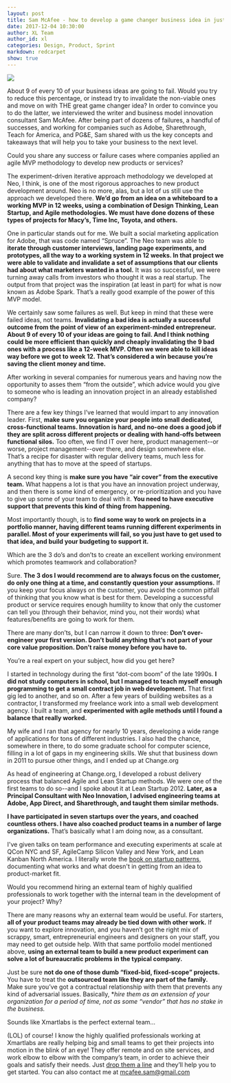 ```yaml
---
layout: post
title: Sam McAfee - how to develop a game changer business idea in just 12 weeks?
date: 2017-12-04 10:30:00
author: XL Team
author_id: xl
categories: Design, Product, Sprint
markdown: redcarpet
show: true
---
```


<img src="/images/sam-mc-afee/Sam-Mc-Afee.jpg"/>

About 9 of every 10 of your business ideas are going to fail. Would you try to reduce this percentage, or instead try to invalidate the non-viable ones and move on with THE great game changer idea? In order to convince you to do the latter, we interviewed the writer and business model innovation consultant Sam McAfee. After being part of dozens of failures, a handful of successes, and working for companies such as Adobe, Sharethrough, Teach for America, and PG&E, Sam shared with us the key concepts and takeaways that will help you to take your business to the next level.

<span class="color-title">Could you share any success or failure cases where companies applied an agile MVP  methodology to develop new products or services?</span>

The experiment-driven iterative approach methodology we developed at Neo, I think, is one of the most rigorous approaches to new product development around. Neo is no more, alas, but a lot of us still use the approach we developed there. **We’d go from an idea on a whiteboard to a working MVP in 12 weeks, using a combination of Design Thinking, Lean Startup, and Agile methodologies. We must have done dozens of these types of projects for Macy’s, Time Inc, Toyota, and others.**

One in particular stands out for me. We built a social marketing application for Adobe, that was code named “Spruce”. The Neo team was able to **iterate through customer interviews, landing page experiments, and prototypes, all the way to a working system in 12 weeks. In that project we were able to validate and invalidate a set of assumptions that our clients had about what marketers wanted in a tool.** It was so successful, we were turning away calls from investors who thought it was a real startup. The output from that project was the inspiration (at least in part) for what is now known as Adobe Spark. That’s a really good example of the power of this MVP model.

We certainly saw some failures as well. But keep in mind that these were failed ideas, not teams. **Invalidating a bad idea is actually a successful outcome from the point of view of an experiment-minded entrepreneur. About 9 of every 10 of your ideas are going to fail. And I think nothing could be more efficient than quickly and cheaply invalidating the 9 bad ones with a process like a 12-week MVP. Often we were able to kill ideas way before we got to week 12. That’s considered a win because you’re saving the client money and time.**

<span class="color-title">After working in several companies for numerous years and having now the opportunity to asses them “from the outside”, which advice would you give to someone who is leading an innovation project in an already established company?</span>

There are a few key things I’ve learned that would impart to any innovation leader. First, **make sure you organize your people into small dedicated, cross-functional teams. Innovation is hard, and no-one does a good job if they are split across different projects or dealing with hand-offs between functional silos.** Too often, we find IT over here, product management--or worse, project management--over there, and design somewhere else. That’s a recipe for disaster with regular delivery teams, much less for anything that has to move at the speed of startups.

A second key thing is **make sure you have “air cover” from the executive team.** What happens a lot is that you have an innovation project underway, and then there is some kind of emergency, or re-prioritization and you have to give up some of your team to deal with it. **You need to have executive support that prevents this kind of thing from happening.**

Most importantly though, is to **find some way to work on projects in a portfolio manner, having different teams running different experiments in parallel. Most of your experiments will fail, so you just have to get used to that idea, and build your budgeting to support it.**

<span class="color-title">Which are the 3 do’s and don’ts to create an excellent working environment which promotes teamwork and collaboration?</span>

Sure. **The 3 dos I would recommend are to always focus on the customer, do only one thing at a time, and constantly question your assumptions.** If you keep your focus always on the customer, you avoid the common pitfall of thinking that you know what is best for them. Developing a successful product or service requires enough humility to know that only the customer can tell you (through their behavior, mind you, not their words) what features/benefits are going to work for them.

There are many don’ts, but I can narrow it down to three: **Don’t over-engineer your first version. Don’t build anything that’s not part of your core value proposition. Don’t raise money before you have to.**

<span class="color-title">You’re a real expert on your subject, how did you get here?</span>

I started in technology during the first “dot-com boom” of the late 1990s. **I did not study computers in school, but I managed to teach myself enough programming to get a small contract job in web development.** That first gig led to another, and so on. After a few years of building websites as a contractor, I transformed my freelance work into a small web development agency. I built a team, and **experimented with agile methods until I found a balance that really worked.**

My wife and I ran that agency for nearly 10 years, developing a wide range of applications for tons of different industries. I also had the chance, somewhere in there, to do some graduate school for computer science, filling in a lot of gaps in my engineering skills. We shut that business down in 2011 to pursue other things, and I ended up at Change.org

As head of engineering at Change.org, I developed a robust delivery process that balanced Agile and Lean Startup methods. We were one of the first teams to do so--and I spoke about it at Lean Startup 2012. **Later, as a Principal Consultant with Neo Innovation, I advised engineering teams at Adobe, App Direct, and Sharethrough, and taught them similar methods.**

**I have participated in seven startups over the years, and coached countless others. I have also coached product teams in a number of large organizations.** That’s basically what I am doing now, as a consultant.

I've given talks on team performance and executing experiments at scale at QCon NYC and SF, AgileCamp Silicon Valley and New York, and Lean Kanban North America. I literally wrote the [book on startup patterns](http://StartupPatterns.com), documenting what works and what doesn't in getting from an idea to product-market fit.

<span class="color-title">Would you recommend hiring an external team of highly qualified professionals to work together with the internal team in the development of your project? Why?</span>

There are many reasons why an external team would be useful. For starters, **all of your product teams may already be tied down with other work.** If you want to explore innovation, and you haven’t got the right mix of scrappy, smart, entrepreneurial engineers and designers on your staff, you may need to get outside help. With that same portfolio model mentioned above, **using an external team to build a new product experiment can solve a lot of bureaucratic problems in the typical company.**

Just be sure **not do one of those dumb “fixed-bid, fixed-scope” projects.** You have to treat the **outsourced team like they are part of the family.** Make sure you’ve got a contractual relationship with them that prevents any kind of adversarial issues. Basically, **hire them as an extension of your organization for a period of time, not as some “vendor” that has no stake in the business.*

<span class="color-title">Sounds like Xmartlabs is the perfect external team…</span>

(LOL) of course! I know the highly qualified professionals working at Xmartlabs are really helping big and small teams to get their projects into motion in the blink of an eye! They offer remote and on site services, and work elbow to elbow with the company’s team, in order to achieve their goals and satisfy their needs. Just [drop them a line](https://xmartlabs.com/contact) and they’ll help you to get started. You can also contact me at [mcafee.sam@gmail.com](mailto:mcafee.sam@gmail.com)
